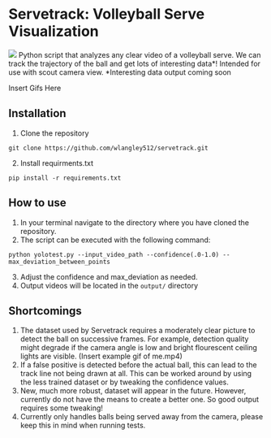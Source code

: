 
# Servetrack: Volleyball Serve Visualization
<img src="https://github.com/wlangley512/servetrack/blob/main/assets/track3.gif">
Python script that analyzes any clear video of a volleyball serve. We can track the trajectory of the ball and get lots of interesting data*! 
Intended for use with scout camera view.
*Interesting data output coming soon

Insert Gifs Here
## Installation
1. Clone the repository
```
git clone https://github.com/wlangley512/servetrack.git
```
2. Install requirments.txt
```
pip install -r requirements.txt
```

## How to use

1. In your terminal navigate to the directory where you have cloned the repository.
2. The script can be executed with the following command:
```
python yolotest.py --input_video_path --confidence(.0-1.0) --max_deviation_between_points
```
3. Adjust the confidence and max_deviation as needed.
4. Output videos will be located in the ```output/``` directory

## Shortcomings
1. The dataset used by Servetrack requires a moderately clear picture to detect the ball on successive frames. For example, detection quality might degrade if the camera angle is low and bright flourescent ceiling lights are visible. (Insert example gif of me.mp4)
2. If a false positive is detected before the actual ball, this can lead to the track line not being drawn at all. This can be worked around by using the less trained dataset or by tweaking the confidence values.
3. New, much more robust, dataset will appear in the future. However, currently do not have the means to create a better one. So good output requires some tweaking!
4. Currently only handles balls being served away from the camera, please keep this in mind when running tests.
